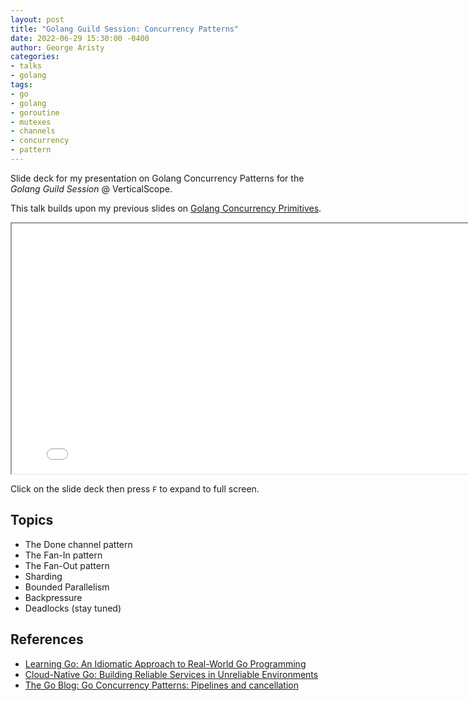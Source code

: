 ```yaml
---
layout: post
title: "Golang Guild Session: Concurrency Patterns"
date: 2022-06-29 15:30:00 -0400
author: George Aristy
categories:
- talks
- golang
tags:
- go
- golang
- goroutine
- mutexes
- channels
- concurrency
- pattern
---
```


Slide deck for my presentation on Golang Concurrency Patterns for the _Golang Guild Session_ @ VerticalScope.

This talk builds upon my previous slides on [Golang Concurrency Primitives](/posts/golang-concurrency-primitives).

<iframe id="talk" width="800" height="400" src="/talks/golang-concurrency-patterns.html">
  <p>Your browser does not support iframes.</p>
</iframe>

Click on the slide deck then press `F` to expand to full screen.

## Topics

<ul>
    <li><i style="color: lightgreen" class="fa fa-plus"></i> The Done channel pattern</li>
    <li><i style="color: lightgreen" class="fa fa-plus"></i> The Fan-In pattern</li>
    <li><i style="color: lightgreen" class="fa fa-plus"></i> The Fan-Out pattern</li>
    <li><i style="color: lightgreen" class="fa fa-plus"></i> Sharding</li>
    <li><i style="color: lightgreen" class="fa fa-plus"></i> Bounded Parallelism</li>
    <li><i style="color: lightgreen" class="fa fa-plus"></i> Backpressure</li>
    <li><i style="color: red" class="fa fa-minus"></i> Deadlocks <span>(stay tuned)</span></li>
</ul>

## References

* [Learning Go: An Idiomatic Approach to Real-World Go Programming](https://www.amazon.ca/Learning-Go-Idiomatic-Real-World-Programming/dp/1492077216)
* [Cloud-Native Go: Building Reliable Services in Unreliable Environments](https://www.amazon.ca/Cloud-Native-Go-Unreliable-Environments/dp/1492076333)
* [The Go Blog: Go Concurrency Patterns: Pipelines and cancellation](https://go.dev/blog/pipelines)
